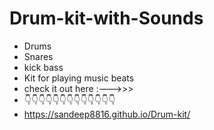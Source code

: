 # Drum-kit-with-Sounds
- Drums
- Snares
- kick bass
- Kit for playing music beats
- check it out here :--->>>
-  👇👇👇👇👇👇👇👇👇👇👇👇👇
-  https://sandeep8816.github.io/Drum-kit/

 
